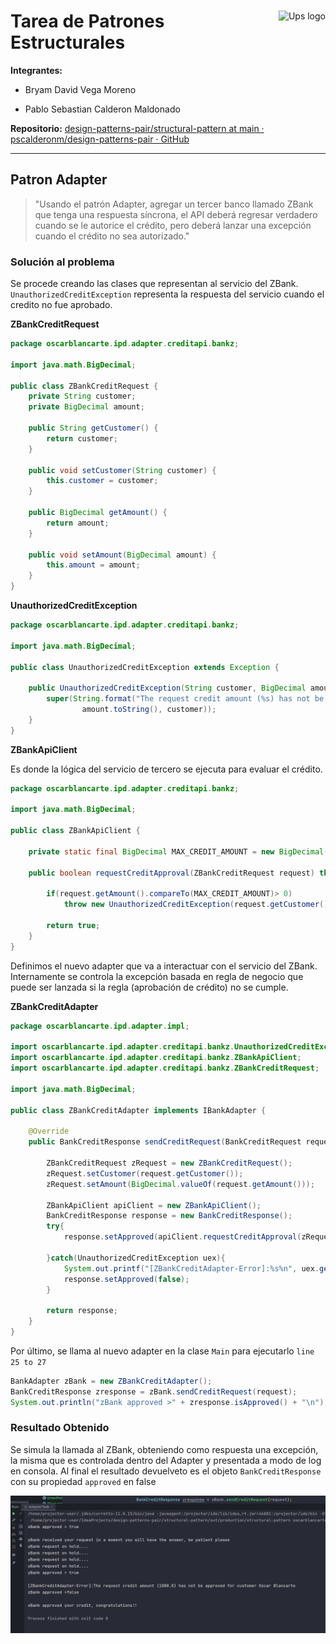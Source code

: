 # 

<a>
<img src="https://upload.wikimedia.org/wikipedia/commons/thumb/b/b0/Logo_Universidad_Polit%C3%A9cnica_Salesiana_del_Ecuador.png/800px-Logo_Universidad_Polit%C3%A9cnica_Salesiana_del_Ecuador.png" alt="Ups logo" title="Aimeos" align="right" height="60" />
</a>

# Tarea de Patrones Estructurales

**Integrantes:**

* Bryam David Vega Moreno

* Pablo Sebastian Calderon Maldonado

**Repositorio:** [design-patterns-pair/structural-pattern at main · pscalderonm/design-patterns-pair · GitHub](https://github.com/pscalderonm/design-patterns-pair/tree/main/structural-pattern)

-------------------

## Patron Adapter

> "Usando el patrón Adapter, agregar un tercer banco llamado ZBank que
tenga una respuesta síncrona, el API deberá regresar verdadero
cuando se le autorice el crédito, pero deberá lanzar una excepción
cuando el crédito no sea autorizado."

### Solución al problema

Se procede creando las clases que representan al servicio del ZBank. `UnauthorizedCreditException` representa la respuesta del servicio cuando el credito no fue aprobado.

**ZBankCreditRequest**
``` java
package oscarblancarte.ipd.adapter.creditapi.bankz;

import java.math.BigDecimal;

public class ZBankCreditRequest {
    private String customer;
    private BigDecimal amount;

    public String getCustomer() {
        return customer;
    }

    public void setCustomer(String customer) {
        this.customer = customer;
    }

    public BigDecimal getAmount() {
        return amount;
    }

    public void setAmount(BigDecimal amount) {
        this.amount = amount;
    }
}
```

**UnauthorizedCreditException**

``` java
package oscarblancarte.ipd.adapter.creditapi.bankz;

import java.math.BigDecimal;

public class UnauthorizedCreditException extends Exception {

    public UnauthorizedCreditException(String customer, BigDecimal amount){
        super(String.format("The request credit amount (%s) has not be approved for customer %s",
                amount.toString(), customer));
    }
}
```

**ZBankApiClient**

Es donde la lógica del servicio de tercero se ejecuta para evaluar el crédito.
``` java
package oscarblancarte.ipd.adapter.creditapi.bankz;

import java.math.BigDecimal;

public class ZBankApiClient {

    private static final BigDecimal MAX_CREDIT_AMOUNT = new BigDecimal(100);

    public boolean requestCreditApproval(ZBankCreditRequest request) throws UnauthorizedCreditException {

        if(request.getAmount().compareTo(MAX_CREDIT_AMOUNT)> 0)
            throw new UnauthorizedCreditException(request.getCustomer(), request.getAmount());

        return true;
    }
}
```
Definimos el nuevo adapter que va a interactuar con el servicio del ZBank. Internamente se controla la excepción basada en regla de negocio que puede ser lanzada si la regla (aprobación de crédito) no se cumple.

**ZBankCreditAdapter**
``` java
package oscarblancarte.ipd.adapter.impl;

import oscarblancarte.ipd.adapter.creditapi.bankz.UnauthorizedCreditException;
import oscarblancarte.ipd.adapter.creditapi.bankz.ZBankApiClient;
import oscarblancarte.ipd.adapter.creditapi.bankz.ZBankCreditRequest;

import java.math.BigDecimal;

public class ZBankCreditAdapter implements IBankAdapter {

    @Override
    public BankCreditResponse sendCreditRequest(BankCreditRequest request) {

        ZBankCreditRequest zRequest = new ZBankCreditRequest();
        zRequest.setCustomer(request.getCustomer());
        zRequest.setAmount(BigDecimal.valueOf(request.getAmount()));

        ZBankApiClient apiClient = new ZBankApiClient();
        BankCreditResponse response = new BankCreditResponse();
        try{
            response.setApproved(apiClient.requestCreditApproval(zRequest));

        }catch(UnauthorizedCreditException uex){
            System.out.printf("[ZBankCreditAdapter-Error]:%s%n", uex.getMessage());
            response.setApproved(false);
        }

        return response;
    }
}
```

Por último, se llama al nuevo adapter en la clase `Main` para ejecutarlo `line 25 to 27`

``` java
BankAdapter zBank = new ZBankCreditAdapter();
BankCreditResponse zresponse = zBank.sendCreditRequest(request);
System.out.println("zBank approved >" + zresponse.isApproved() + "\n");
```

### Resultado Obtenido

Se simula la llamada al ZBank, obteniendo como respuesta una excepción, la misma que es controlada dentro del Adapter y presentada a modo de log en consola. Al final el resultado devuelveto es el objeto `BankCreditResponse` con su propiedad `approved` en false

![](../resources/adapter-result.png)